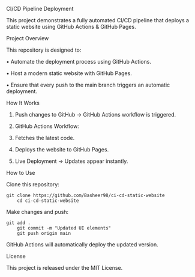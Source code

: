 CI/CD Pipeline Deployment

This project demonstrates a fully automated CI/CD pipeline that deploys a static website using GitHub Actions & GitHub Pages.

Project Overview

This repository is designed to:
	
 •	Automate the deployment process using GitHub Actions.
	
 •	Host a modern static website with GitHub Pages.
	
 •	Ensure that every push to the main branch triggers an automatic deployment.


How It Works
	
 1.	Push changes to GitHub → GitHub Actions workflow is triggered.
	
 2.	GitHub Actions Workflow:
	
 3.	Fetches the latest code.
	
 4.	Deploys the website to GitHub Pages.
	
 5.	Live Deployment → Updates appear instantly.


How to Use


Clone this repository:
        
	git clone https://github.com/Basheer98/ci-cd-static-website
        cd ci-cd-static-website
    
Make changes and push:
        
	git add .
        git commit -m "Updated UI elements"
        git push origin main
	
GitHub Actions will automatically deploy the updated version.

License

This project is released under the MIT License.
